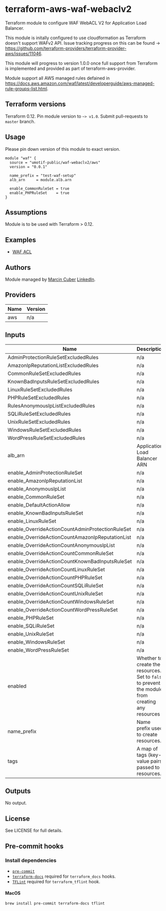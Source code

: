 # terraform-aws-waf-webaclv2

Terraform module to configure WAF WebACL V2 for Application Load Balancer.

This module is initally configured to use cloudformation as Terraform doesn't support WAFv2 API. Issue tracking progress on this can be found -> https://github.com/terraform-providers/terraform-provider-aws/issues/11046.

This module will progress to version 1.0.0 once full support from Terraform is implemented and provided as part of terraform-aws-provider.

Module support all AWS managed rules defained in https://docs.aws.amazon.com/waf/latest/developerguide/aws-managed-rule-groups-list.html.

## Terraform versions

Terraform 0.12. Pin module version to `~> v1.0`. Submit pull-requests to `master` branch.

## Usage

Please pin down version of this module to exact version.

```hcl
module "waf" {
  source = "umotif-public/waf-webaclv2/aws"
  version = "0.0.1"

  name_prefix = "test-waf-setup"
  alb_arn     = module.alb.arn

  enable_CommonRuleSet = true
  enable_PHPRuleSet    = true
}
```

## Assumptions

Module is to be used with Terraform > 0.12.

## Examples

* [WAF ACL](https://github.com/umotif-public/terraform-aws-waf-webaclv2/tree/master/examples/core)

## Authors

Module managed by [Marcin Cuber](https://github.com/marcincuber) [LinkedIn](https://www.linkedin.com/in/marcincuber/).

<!-- BEGINNING OF PRE-COMMIT-TERRAFORM DOCS HOOK -->
## Providers

| Name | Version |
|------|---------|
| aws | n/a |

## Inputs

| Name | Description | Type | Default | Required |
|------|-------------|------|---------|:-----:|
| AdminProtectionRuleSetExcludedRules | n/a | `string` | `""` | no |
| AmazonIpReputationListExcludedRules | n/a | `string` | `""` | no |
| CommonRuleSetExcludedRules | n/a | `string` | `""` | no |
| KnownBadInputsRuleSetExcludedRules | n/a | `string` | `""` | no |
| LinuxRuleSetExcludedRules | n/a | `string` | `""` | no |
| PHPRuleSetExcludedRules | n/a | `string` | `""` | no |
| RulesAnonymousIpListExcludedRules | n/a | `string` | `""` | no |
| SQLiRuleSetExcludedRules | n/a | `string` | `""` | no |
| UnixRuleSetExcludedRules | n/a | `string` | `""` | no |
| WindowsRuleSetExcludedRules | n/a | `string` | `""` | no |
| WordPressRuleSetExcludedRules | n/a | `string` | `""` | no |
| alb\_arn | Application Load Balancer ARN | `string` | `""` | no |
| enable\_AdminProtectionRuleSet | n/a | `bool` | `false` | no |
| enable\_AmazonIpReputationList | n/a | `bool` | `false` | no |
| enable\_AnonymousIpList | n/a | `bool` | `false` | no |
| enable\_CommonRuleSet | n/a | `bool` | `false` | no |
| enable\_DefaultActionAllow | n/a | `bool` | `true` | no |
| enable\_KnownBadInputsRuleSet | n/a | `bool` | `false` | no |
| enable\_LinuxRuleSet | n/a | `bool` | `false` | no |
| enable\_OverrideActionCountAdminProtectionRuleSet | n/a | `bool` | `true` | no |
| enable\_OverrideActionCountAmazonIpReputationList | n/a | `bool` | `true` | no |
| enable\_OverrideActionCountAnonymousIpList | n/a | `bool` | `true` | no |
| enable\_OverrideActionCountCommonRuleSet | n/a | `bool` | `true` | no |
| enable\_OverrideActionCountKnownBadInputsRuleSet | n/a | `bool` | `true` | no |
| enable\_OverrideActionCountLinuxRuleSet | n/a | `bool` | `true` | no |
| enable\_OverrideActionCountPHPRuleSet | n/a | `bool` | `true` | no |
| enable\_OverrideActionCountSQLiRuleSet | n/a | `bool` | `true` | no |
| enable\_OverrideActionCountUnixRuleSet | n/a | `bool` | `true` | no |
| enable\_OverrideActionCountWindowsRuleSet | n/a | `bool` | `true` | no |
| enable\_OverrideActionCountWordPressRuleSet | n/a | `bool` | `true` | no |
| enable\_PHPRuleSet | n/a | `bool` | `false` | no |
| enable\_SQLiRuleSet | n/a | `bool` | `false` | no |
| enable\_UnixRuleSet | n/a | `bool` | `false` | no |
| enable\_WindowsRuleSet | n/a | `bool` | `false` | no |
| enable\_WordPressRuleSet | n/a | `bool` | `false` | no |
| enabled | Whether to create the resources. Set to `false` to prevent the module from creating any resources | `bool` | `true` | no |
| name\_prefix | Name prefix used to create resources. | `string` | n/a | yes |
| tags | A map of tags (key-value pairs) passed to resources. | `map(string)` | `{}` | no |

## Outputs

No output.

<!-- END OF PRE-COMMIT-TERRAFORM DOCS HOOK -->

## License

See LICENSE for full details.

## Pre-commit hooks

### Install dependencies

* [`pre-commit`](https://pre-commit.com/#install)
* [`terraform-docs`](https://github.com/segmentio/terraform-docs) required for `terraform_docs` hooks.
* [`TFLint`](https://github.com/terraform-linters/tflint) required for `terraform_tflint` hook.

#### MacOS

```bash
brew install pre-commit terraform-docs tflint
```